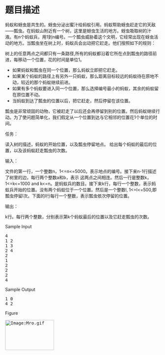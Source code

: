# 题目描述


<p>
	蚂蚁和蚜虫是共生的。蚜虫分泌出蜜汁给蚂蚁引用。蚂蚁帮助蚜虫赶走它的天敌——瓢虫。在蚂蚁山附近有一个树，这里是蚜虫生活的地方。蚜虫吸取树的汁 液。有n个蚂蚁兵，用1到n编号。一个瓢虫威胁着这个文明，它经常出现在蚜虫活动的地方。当瓢虫坐在树上时，蚂蚁兵会出动把它赶走。他们按照如下的规则：
</p>
<p>
	树上的任意两点之间都只有一条路径,所有的蚂蚁都沿着它所在点到瓢虫的路径前进，每移动一个位置，花的时间是单位1。
</p>
<ul>
	<li>
		如果蚂蚁和瓢虫在同一个位置，那么蚂蚁立即把它赶走。
	</li>
	<li>
		如果某个蚂蚁的路径上有另外一只蚂蚁，那么距离目标较远的蚂蚁待在原地不动，较近的那个蚂蚁继续前进。
	</li>
	<li>
		如果有多个蚂蚁要进入同一个位置，那么选择编号最小的蚂蚁，其余的蚂蚁留在原位置不动。
	</li>
	<li>
		当蚂蚁到达了瓢虫的位置以后，把它赶走，然后停留在该位置。
	</li>
</ul>
<p>
	瓢虫是非常顽固的动物，它被赶走了以后还会再停留到别的位置。然后蚂蚁继续行动。为了使问题简单化，我们假定从一个位置到达与它相邻的位置花1个单位的时间。
</p>
<p>
	任务：
</p>
<p>
	读入树的描述，蚂蚁的开始位置，以及瓢虫停留地点。 给出每个蚂蚁的最后的位置，以及该蚂蚁赶走瓢虫的次数。
</p>
<p>
	输入：
</p>
<p>
	文件的第一行，一个整数n，1&lt;=n&lt;=5000。表示地点的编号。接下来n-1行描述了树里的边，每行两个整数a和b，表示 这两点之间相连。然后一行是整数k，1&lt;=k&lt;=1000 and k&lt;=n。是蚂蚁兵的数目。接下来k行，每行一个整数，表示蚂蚁兵开始的位置。没有两个蚂蚁位于一个位置。然后是一个整数l, 1&lt;=l&lt;=500,即瓢虫停留l次。下面的l行每行一个整数，表示瓢虫依次停留的位置。
</p>
<p>
	输出：
</p>
<p>
	k行。每行两个整数，分别表示第k个蚂蚁最后的位置以及它赶走瓢虫的次数。
</p>
<p>
	Sample Input
</p>
<pre>4
1 2
1 3
2 4
2
1
2
2
2
4
</pre>
<p>
	Sample Output
</p>
<pre>1 0
4 2
</pre>
<p>
	Figure
</p>
<pre><span><img style="width:159px;height:98px;" alt="Image:Mro.gif" src="../../mw/images/4/49/Mro.gif" border="0" height="80" width="136"/></span> </pre>
